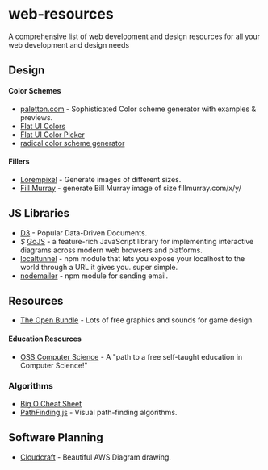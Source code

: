 # web-resources
A comprehensive list of web development and design resources for all your web development and design needs

## Design
#### Color Schemes
+ <a href="http://paletton.com/">paletton.com</a> - Sophisticated Color scheme generator with examples & previews.
+ <a href="http://www.materialui.co/flatuicolors">Flat UI Colors</a>
+ <a href="http://www.flatuicolorpicker.com/">Flat UI Color Picker</a>
+ <a href="http://www.coolors.co/">radical color scheme generator</a>

#### Fillers
+ <a href="http://lorempixel.com/">Lorempixel</a> - Generate images of different sizes.
+ <a href="http://fillmurray.com/">Fill Murray</a> - generate Bill Murray image of size fillmurray.com/x/y/

## JS Libraries
+ <a href="http://d3.js">D3</a> - Popular Data-Driven Documents.
+ _$_ <a href="http://gojs.net">GoJS</a> - a feature-rich JavaScript library for implementing interactive diagrams across modern web browsers and platforms.
+ <a href="https://localtunnel.me">localtunnel</a> - npm module that lets you expose your localhost to the world through a URL it gives you. super simple.
+ <a href="https://github.com/nodemailer/nodemailer">nodemailer</a> - npm module for sending email.

## Resources
+ <a href="http://open.commonly.cc/">The Open Bundle</a> - Lots of free graphics and sounds for game design.

#### Education Resources
+ <a href="https://github.com/open-source-society/computer-science"> OSS Computer Science</a> - A "path to a free self-taught education in Computer Science!"

### Algorithms
+ <a href="http://bigocheatsheet.com/">Big O Cheat Sheet</a>
+ <a href="http://qiao.github.io/PathFinding.js/visual/">PathFinding.js</a> - Visual path-finding algorithms.

## Software Planning
+ <a href="https://cloudcraft.co/">Cloudcraft</a> - Beautiful AWS Diagram drawing.
